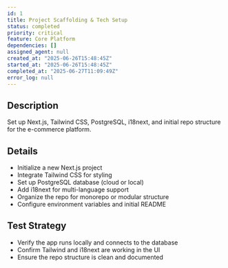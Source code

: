 ```yaml
---
id: 1
title: Project Scaffolding & Tech Setup
status: completed
priority: critical
feature: Core Platform
dependencies: []
assigned_agent: null
created_at: "2025-06-26T15:48:45Z"
started_at: "2025-06-26T15:48:45Z"
completed_at: "2025-06-27T11:09:49Z"
error_log: null
---
```


## Description
Set up Next.js, Tailwind CSS, PostgreSQL, i18next, and initial repo structure for the e-commerce platform.

## Details
- Initialize a new Next.js project
- Integrate Tailwind CSS for styling
- Set up PostgreSQL database (cloud or local)
- Add i18next for multi-language support
- Organize the repo for monorepo or modular structure
- Configure environment variables and initial README

## Test Strategy
- Verify the app runs locally and connects to the database
- Confirm Tailwind and i18next are working in the UI
- Ensure the repo structure is clean and documented 
